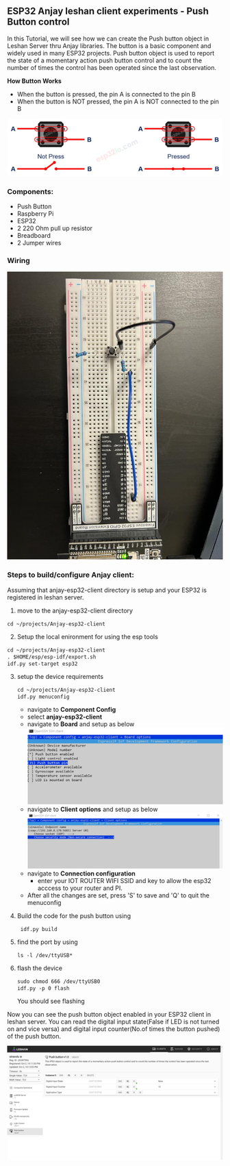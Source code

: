 ## ESP32 Anjay leshan client experiments - Push Button control

In this Tutorial, we will see how we can create the Push button object in Leshan Server thru Anjay libraries. The button is a basic component and widely used in many ESP32 projects. Push button object is used to report the state of a momentary action push button control and to count the number of times the control has been operated since the last observation.

**How Button Works**
- When the button is pressed, the pin A is connected to the pin B
- When the button is NOT pressed, the pin A is NOT connected to the pin B

![button](Img_Directory/esp32-how-button-works.jpg) 

### Components:

- Push Button
- Raspberry Pi
- ESP32
- 2 220 Ohm pull up resistor
- Breadboard
- 2 Jumper wires

### Wiring 

![circuit](Img_Directory/pushbutton_circuit.jpeg) 

### Steps to build/configure Anjay client:

Assuming that anjay-esp32-client directory is setup and your ESP32 is registered in leshan server. 

1. move to the anjay-esp32-client directory
```
cd ~/projects/Anjay-esp32-client
```

2. Setup the local enironment for using the esp tools
```
cd ~/projects/Anjay-esp32-client
. $HOME/esp/esp-idf/export.sh
idf.py set-target esp32 
```
3. setup the device requirements
     ```
     cd ~/projects/Anjay-esp32-client
     idf.py menuconfig
     ```
     - navigate to **Component Config**
     - select **anjay-esp32-client**
     - navigate to **Board** and setup as below      
         ![pushpin](Img_Directory/pushpin.png) 
     - navigate to **Client options** and setup as below    
     	![client_options](Img_Directory/client_options.png) 
     -  navigate to **Connection configuration**
         - enter your IOT ROUTER WIFI SSID and key to allow the esp32 acccess to your router and PI.
     - After all the changes are set, press 'S' to save and 'Q' to quit the menuconfig 
4. Build the code for the push button using
    
    ```
     idf.py build
     ```
5. find the port by using

   ```
   ls -l /dev/ttyUSB*
   ```

6. flash the device  
     ```
     sudo chmod 666 /dev/ttyUSB0
     idf.py -p 0 flash
     ```
     You should see flashing
 
Now you can see the push button object enabled in your ESP32 client in leshan server. You can read the digital input state(False if LED is not turned on and vice versa) and digital input counter(No.of times the button pushed) of the push button. 

![Push_button](Img_Directory/Push_button.png) 

 
